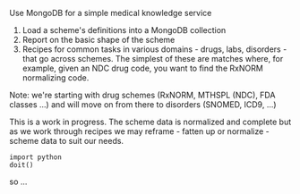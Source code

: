 Use MongoDB for a simple medical knowledge service

1. Load a scheme's definitions into a MongoDB collection
2. Report on the basic shape of the scheme
3. Recipes for common tasks in various domains - drugs, labs, disorders - that go across schemes. The simplest of these are matches where, for example, given an NDC drug code, you want to find the RxNORM normalizing code.
 
Note: we're starting with drug schemes (RxNORM, MTHSPL (NDC), FDA classes ...) and will move on from there to disorders (SNOMED, ICD9, ...)

This is a work in progress. The scheme data is normalized and complete but as we work through recipes we may reframe - fatten up or normalize - scheme data to suit our needs.

    import python
    doit()

so ...
